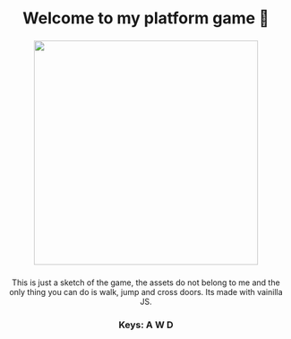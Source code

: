 <h1 align="center">Welcome to my platform game 👋</h1>

###

<div align="center">
<img align="center" height="400" src="https://i.postimg.cc/5yY7RRhK/ecommerce5.png"/>
</div>

###

<p align="center">This is just a sketch of the game, the assets do not belong to me and the only thing you can do is walk, jump and cross doors. Its made with vainilla JS.</p>
<h3 align="center">Keys: <strong>A W D</strong></h3>

###
<br/>
